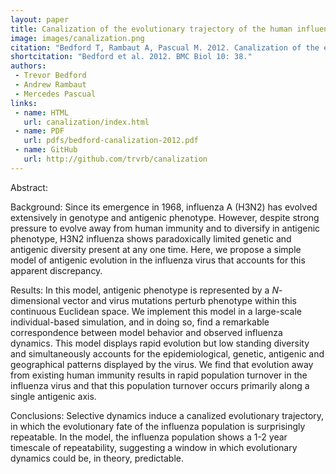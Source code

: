 ```yaml
---
layout: paper
title: Canalization of the evolutionary trajectory of the human influenza virus
image: images/canalization.png
citation: "Bedford T, Rambaut A, Pascual M. 2012. Canalization of the evolutionary trajectory of the human influenza virus. BMC Biol 10: 38."
shortcitation: "Bedford et al. 2012. BMC Biol 10: 38."
authors:
 - Trevor Bedford
 - Andrew Rambaut
 - Mercedes Pascual 
links:
 - name: HTML
   url: canalization/index.html
 - name: PDF
   url: pdfs/bedford-canalization-2012.pdf
 - name: GitHub
   url: http://github.com/trvrb/canalization
---
```


Abstract: 

Background: Since its emergence in 1968, influenza A (H3N2) has evolved extensively in genotype and antigenic phenotype. However, despite strong pressure to evolve away from human immunity and to diversify in antigenic phenotype, H3N2 influenza shows paradoxically limited genetic and antigenic diversity present at any one time. Here, we propose a simple model of antigenic evolution in the influenza virus that accounts for this apparent discrepancy.

Results: In this model, antigenic phenotype is represented by a *N*-dimensional vector and virus mutations perturb phenotype within this continuous Euclidean space. We implement this model in a large-scale individual-based simulation, and in doing so, find a remarkable correspondence between model behavior and observed influenza dynamics. This model displays rapid evolution but low standing diversity and simultaneously accounts for the epidemiological, genetic, antigenic and geographical patterns displayed by the virus. We find that evolution away from existing human immunity results in rapid population turnover in the influenza virus and that this population turnover occurs primarily along a single antigenic axis.

Conclusions: Selective dynamics induce a canalized evolutionary trajectory, in which the evolutionary fate of the influenza population is surprisingly repeatable. In the model, the influenza population shows a 1-2 year timescale of repeatability, suggesting a window in which evolutionary dynamics could be, in theory, predictable.